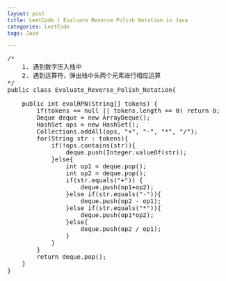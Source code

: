 ```yaml
---
layout: post
title: LeetCode | Evaluate Reverse Polish Notation in Java
categories: LeetCode
tags: Java

---
```

<!-- import js for mathjax -->
<script src="http://cdn.mathjax.org/mathjax/latest/MathJax.js?config=default"></script>
<script type="text/x-mathjax-config">
MathJax.Hub.Config({
tex2jax: {inlineMath: [['$','$'], ['\\(','\\)']]}
});
</script>


<pre>
/*
    1. 遇到数字压入栈中
    2. 遇到运算符，弹出栈中头两个元素进行相应运算
*/
public class Evaluate_Reverse_Polish_Notation{

    public int evalRPN(String[] tokens) {
        if(tokens == null || tokens.length == 0) return 0;
        Deque<Integer> deque = new ArrayDeque<Integer>();
        HashSet<String> ops = new HashSet<String>();
        Collections.addAll(ops, "+", "-", "*", "/");
        for(String str : tokens){
            if(!ops.contains(str)){
                deque.push(Integer.valueOf(str));
            }else{
                int op1 = deque.pop();
                int op2 = deque.pop();
                if(str.equals("+")) {
                    deque.push(op1+op2);
                }else if(str.equals("-")){
                    deque.push(op2 - op1);
                }else if(str.equals("*")){
                    deque.push(op1*op2);
                }else{
                    deque.push(op2 / op1);
                }
            }
        }
        return deque.pop();
    }
}
</pre>
